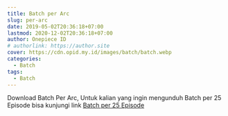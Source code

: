 ```yaml
---
title: Batch per Arc
slug: per-arc
date: 2019-05-02T20:36:18+07:00
lastmod: 2020-12-02T20:36:18+07:00
author: Onepiece ID
# authorlink: https://author.site
cover: https://cdn.opid.my.id/images/batch/batch.webp
categories:
  - Batch
tags:
  - Batch
---
```

Download Batch Per Arc, Untuk kalian yang ingin mengunduh Batch per 25 Episode bisa kunjungi link [Batch per 25 Episode](https://opid.my.id/batch/per-25-episode)


